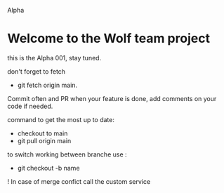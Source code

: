 Alpha

 
 # Welcome to the Wolf team project

this is the Alpha 001, stay tuned.

don't forget to fetch 
 - git fetch origin main.

Commit often and PR when your feature is done, add comments on your code if needed. 

command to get the most up to date: 
 -  checkout to main 
 -  git pull origin main

to switch working between branche use :
 - git checkout -b name


! In case of merge confict call the custom service 
